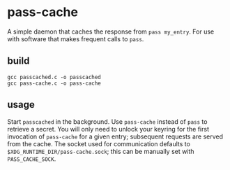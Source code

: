# pass-cache

A simple daemon that caches the response from `pass my_entry`.
For use with software that makes frequent calls to `pass`.

## build

```
gcc passcached.c -o passcached
gcc pass-cache.c -o pass-cache
```

## usage

Start `passcached` in the background.
Use `pass-cache` instead of `pass` to retrieve a secret.
You will only need to unlock your keyring for the first invocation of `pass-cache` for a given entry; subsequent requests are served from the cache.
The socket used for communication defaults to `$XDG_RUNTIME_DIR/pass-cache.sock`; this can be manually set with `PASS_CACHE_SOCK`.
